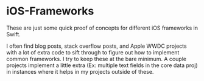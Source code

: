 # iOS-Frameworks
These are just some quick proof of concepts for different iOS frameworks in Swift.

I often find blog posts, stack overflow posts, and Apple WWDC projects with a lot of extra code to sift through to figure out how to implement common frameworks. I try to keep these at the bare minimum. A couple projects implement a little extra (Ex: multiple text fields in the core data proj) in instances where it helps in my projects outside of these.
